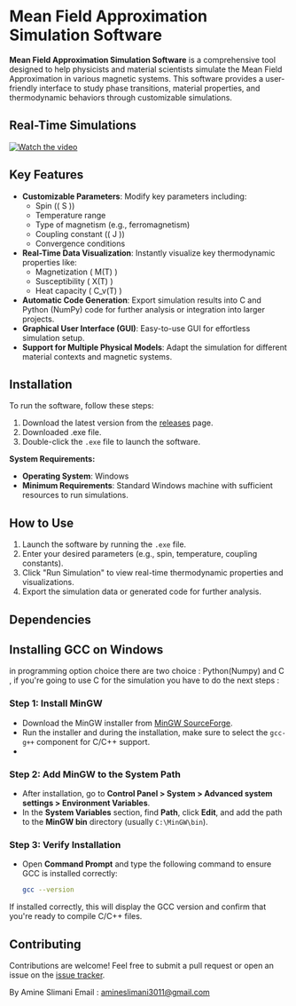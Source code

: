 # Mean Field Approximation Simulation Software

**Mean Field Approximation Simulation Software** is a comprehensive tool designed to help physicists and material scientists simulate the Mean Field Approximation in various magnetic systems. This software provides a user-friendly interface to study phase transitions, material properties, and thermodynamic behaviors through customizable simulations.

## Real-Time Simulations
[![Watch the video](https://img.youtube.com/vi/u2iI6KBrinQ/maxresdefault.jpg)](https://www.youtube.com/watch?v=u2iI6KBrinQ)

## Key Features

- **Customizable Parameters**: Modify key parameters including:
  - Spin (\( S \))
  - Temperature range
  - Type of magnetism (e.g., ferromagnetism)
  - Coupling constant (\( J \))
  - Convergence conditions
- **Real-Time Data Visualization**: Instantly visualize key thermodynamic properties like:
  - Magnetization \( M(T) \)
  - Susceptibility \( X(T) \)
  - Heat capacity \( C_v(T) \)
- **Automatic Code Generation**: Export simulation results into C and Python (NumPy) code for further analysis or integration into larger projects.
- **Graphical User Interface (GUI)**: Easy-to-use GUI for effortless simulation setup.
- **Support for Multiple Physical Models**: Adapt the simulation for different material contexts and magnetic systems.

## Installation

To run the software, follow these steps:

1. Download the latest version from the [releases](https://github.com/AmineSlimani/Mean-Field-Simulation-Software) page.
2. Downloaded .exe file.
3. Double-click the `.exe` file to launch the software.

**System Requirements:**
- **Operating System**: Windows
- **Minimum Requirements**: Standard Windows machine with sufficient resources to run simulations.

## How to Use

1. Launch the software by running the `.exe` file.
2. Enter your desired parameters (e.g., spin, temperature, coupling constants).
3. Click "Run Simulation" to view real-time thermodynamic properties and visualizations.
4. Export the simulation data or generated code for further analysis.

## Dependencies

## Installing GCC on Windows

in programming option choice there are two choice : Python(Numpy) and C , if you're going to use C for the simulation you have to do the next steps :

### Step 1: Install MinGW
- Download the MinGW installer from [MinGW SourceForge](https://sourceforge.net/projects/mingw/).
- Run the installer and during the installation, make sure to select the `gcc-g++` component for C/C++ support.
- 
### Step 2: Add MinGW to the System Path
- After installation, go to **Control Panel > System > Advanced system settings > Environment Variables**.
- In the **System Variables** section, find **Path**, click **Edit**, and add the path to the **MinGW bin** directory (usually `C:\MinGW\bin`).

### Step 3: Verify Installation
- Open **Command Prompt** and type the following command to ensure GCC is installed correctly:

    ```bash
    gcc --version
    ```

If installed correctly, this will display the GCC version and confirm that you're ready to compile C/C++ files.


## Contributing

Contributions are welcome! Feel free to submit a pull request or open an issue on the [issue tracker](https://github.com/AmineSlimani/Mean-Field-Simulation-Software/issues).

By Amine Slimani 
Email : amineslimani3011@gmail.com

